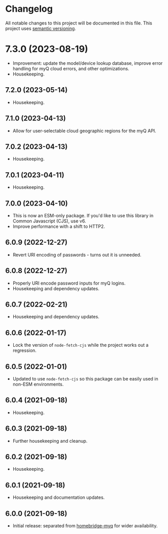 # Changelog

All notable changes to this project will be documented in this file. This project uses [semantic versioning](https://semver.org/).

# 7.3.0 (2023-08-19)
  * Improvement: update the model/device lookup database, improve error handling for myQ cloud errors, and other optimizations.
  * Housekeeping.

## 7.2.0 (2023-05-14)
  * Housekeeping.

## 7.1.0 (2023-04-13)
  * Allow for user-selectable cloud geographic regions for the myQ API.

## 7.0.2 (2023-04-13)
  * Housekeeping.

## 7.0.1 (2023-04-11)
  * Housekeeping.

## 7.0.0 (2023-04-10)
  * This is now an ESM-only package. If you'd like to use this library in Common Javascript (CJS), use v6.
  * Improve performance with a shift to HTTP2.

## 6.0.9 (2022-12-27)
  * Revert URI encoding of passwords - turns out it is unneeded.

## 6.0.8 (2022-12-27)
  * Properly URI encode password inputs for myQ logins.
  * Housekeeping and dependency updates.

## 6.0.7 (2022-02-21)
  * Housekeeping and dependency updates.

## 6.0.6 (2022-01-17)
  * Lock the version of `node-fetch-cjs` while the project works out a regression.

## 6.0.5 (2022-01-01)
  * Updated to use `node-fetch-cjs` so this package can be easily used in non-ESM environments.

## 6.0.4 (2021-09-18)
  * Housekeeping.

## 6.0.3 (2021-09-18)
  * Further housekeeping and cleanup.

## 6.0.2 (2021-09-18)
  * Housekeeping.

## 6.0.1 (2021-09-18)
  * Housekeeping and documentation updates.

## 6.0.0 (2021-09-18)
  * Initial release: separated from [homebridge-myq](https://github.com/hjdhjd/homebridge-myq) for wider availability.

